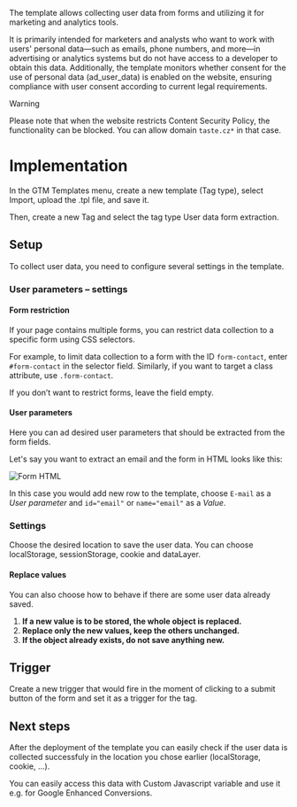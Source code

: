 The template allows collecting user data from forms and utilizing it for marketing and analytics tools.

It is primarily intended for marketers and analysts who want to work with users' personal data—such as emails, phone numbers, and more—in advertising or analytics systems but do not have access to a developer to obtain this data. Additionally, the template monitors whether consent for the use of personal data (ad_user_data) is enabled on the website, ensuring compliance with user consent according to current legal requirements.

> [!WARNING]  
> Please note that when the website restricts Content Security Policy, the functionality can be blocked. You can allow domain `taste.cz*` in that case.

# Implementation
In the GTM Templates menu, create a new template (Tag type), select Import, upload the .tpl file, and save it.

Then, create a new Tag and select the tag type User data form extraction.

## Setup
To collect user data, you need to configure several settings in the template.

### User parameters – settings
#### Form restriction
If your page contains multiple forms, you can restrict data collection to a specific form using CSS selectors.

For example, to limit data collection to a form with the ID `form-contact`, enter `#form-contact` in the selector field. Similarly, if you want to target a class attribute, use `.form-contact`.

If you don’t want to restrict forms, leave the field empty.

#### User parameters
Here you can ad desired user parameters that should be extracted from the form fields. 

Let's say you want to extract an email and the form in HTML looks like this:

![Form HTML](https://taste.cz/images/gtm-template-example.png)

In this case you would add new row to the template, choose `E-mail` as a _User parameter_ and `id="email"` or `name="email"` as a _Value_.

### Settings
Choose the desired location to save the user data. You can choose localStorage, sessionStorage, cookie and dataLayer.

#### Replace values
You can also choose how to behave if there are some user data already saved. 
1. **If a new value is to be stored, the whole object is replaced.**
2. **Replace only the new values, keep the others unchanged.**
3. **If the object already exists, do not save anything new.**

## Trigger
Create a new trigger that would fire in the moment of clicking to a submit button of the form and set it as a trigger for the tag.

## Next steps
After the deployment of the template you can easily check if the user data is collected successfuly in the location you chose earlier (localStorage, cookie, ...).

You can easily access this data with Custom Javascript variable and use it e.g. for Google Enhanced Conversions.

